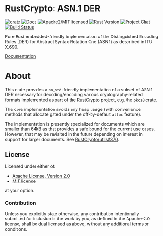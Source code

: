 # RustCrypto: ASN.1 DER

[![crate][crate-image]][crate-link]
[![Docs][docs-image]][docs-link]
![Apache2/MIT licensed][license-image]
![Rust Version][rustc-image]
[![Project Chat][chat-image]][chat-link]
[![Build Status][build-image]][build-link]

Pure Rust embedded-friendly implementation of the Distinguished Encoding Rules (DER)
for Abstract Syntax Notation One (ASN.1) as described in ITU X.690.

[Documentation][docs-link]

# About

This crate provides a `no_std`-friendly implementation of a subset of ASN.1 DER
necessary  for decoding/encoding various cryptography-related formats
implemented as part of the [RustCrypto] project, e.g. the [`pkcs8`] crate.

The core implementation avoids any heap usage (with convenience methods
that allocate gated under the off-by-default `alloc` feature).

The implementation is presently specialized for documents which are smaller
than 64kB as that provides a safe bound for the current use cases.
However, that may be revisited in the future depending on interest in
support for larger documents. See [RustCrypto/utils#370].

## License

Licensed under either of:

 * [Apache License, Version 2.0](http://www.apache.org/licenses/LICENSE-2.0)
 * [MIT license](http://opensource.org/licenses/MIT)

at your option.

### Contribution

Unless you explicitly state otherwise, any contribution intentionally submitted
for inclusion in the work by you, as defined in the Apache-2.0 license, shall be
dual licensed as above, without any additional terms or conditions.

[//]: # (badges)

[crate-image]: https://img.shields.io/crates/v/der.svg
[crate-link]: https://crates.io/crates/der
[docs-image]: https://docs.rs/der/badge.svg
[docs-link]: https://docs.rs/der/
[license-image]: https://img.shields.io/badge/license-Apache2.0/MIT-blue.svg
[rustc-image]: https://img.shields.io/badge/rustc-1.47+-blue.svg
[chat-image]: https://img.shields.io/badge/zulip-join_chat-blue.svg
[chat-link]: https://rustcrypto.zulipchat.com/#narrow/stream/260052-utils
[build-image]: https://github.com/RustCrypto/utils/workflows/der/badge.svg?branch=master&event=push
[build-link]: https://github.com/RustCrypto/utils/actions?query=workflow:der

[//]: # (general links)

[RustCrypto]: https://github.com/rustcrypto
[`pkcs8`]: https://docs.rs/pkcs8/
[RustCrypto/utils#370]: https://github.com/RustCrypto/utils/issues/370
